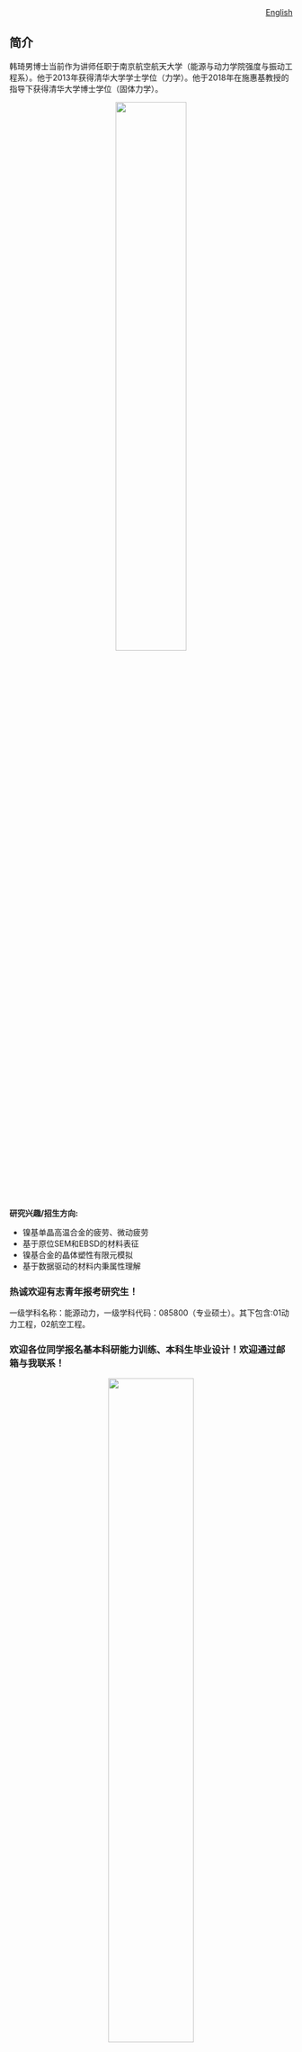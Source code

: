 <!--[English](https://hanqn.com/en)-->

<div align="right">
<a class="button2 btn-primary " type="button" href="https://hanqn.com/en"  >English</a>
</div>

## 简介 

<!-- <h2 id="简介" style="margin-top:-35px">简介</h2> -->



韩琦男博士当前作为讲师任职于南京航空航天大学（能源与动力学院强度与振动工程系）。他于2013年获得清华大学学士学位（力学）。他于2018年在施惠基教授的指导下获得清华大学博士学位（固体力学）。

<div align="center">
<img src="https://hanqn.com/img/DrHAN.jpg" width ="50%" height ="50%" />
</div>

<!--
<div align="center">
<img src="https://raw.githubusercontent.com/airq/research/master/头像-small.jpg" width ="40%" height ="40%" />
</div>
-->

**研究兴趣/招生方向:**

- 镍基单晶高温合金的疲劳、微动疲劳
- 基于原位SEM和EBSD的材料表征
- 镍基合金的晶体塑性有限元模拟
- 基于数据驱动的材料内秉属性理解




### 热诚欢迎有志青年报考研究生！

一级学科名称：能源动力，一级学科代码：085800（专业硕士）。其下包含:01动力工程，02航空工程。

### 欢迎各位同学报名基本科研能力训练、本科生毕业设计！欢迎通过邮箱与我联系！

<div align="center">
<img src="https://i.loli.net/2019/09/04/drzYDtXu3SA5ZFo.png" width ="55%" height ="55%" />
</div>




## 教育经历

**清华大学, 2013-2018**

博士学位（固体力学）

学业一等奖学金，北京市优秀毕业生

博士论文：晶体取向和温度相关的镍基单晶合金微动疲劳性能研究

导师：施惠基教授

**清华大学, 2009-2013**

学士学位（工程力学与航天航空工程）

国家励志奖学金，学业一等奖学金多次，冯氏学者奖学金



## 项目经历

自然基金项目：

- 考虑小角晶界影响的镍基单晶高温合金微动疲劳性能研究 （国家自然科学基金青年项目，主持）
- 接触晶向和温度相关的镍基单晶合金微动疲劳损伤机理及寿命评估模型（国家自然科学基金航空发动机专项，参研）
- 镍基单晶高温合金第二晶向对疲劳性能影响机制的实验和理论研究 （国家自然科学基金，参研）
- 扫描显微环境下高温变形原位测量关键技术及其应用研究（国家自然科学基金重点项目，参研）

其他项目：

- 某试验技术研究与试验装置开发，主持
- 高低周复合载荷下某部件损伤机理及寿命预测研究，主持
- 某材料叶片，参研
- 南航启动基金，主持
- 清华大学王永志科创基金，主持


## 代表性文章

For more details see [Scholar Page](https://scholar.google.com/citations?user=V5QlaLsAAAAJ&hl=en&oi=ao) or [Research Gate](https://www.researchgate.net/profile/Qi_Nan_Han)

Han, Q.-N., Rui, S.-S., Qiu, W., Ma, X., Su, Y., Cui, H., . . . Shi, H. (2019). Crystal orientation effect on fretting fatigue induced geometrically necessary dislocation distribution in Ni-based single-crystal superalloys. Acta Materialia.

Han QN, Lei XS, . . .  Cui HT, Shi HJ. (2021).Temperature-dependent fatigue response of a Fe44Mn36Co10Cr10 high entropy alloy: a coupled in-situ electron microscopy study and crystal plasticity simulation. Under review.

Han, Q.-N., et al.(2020). Effects of temperature and load on fretting fatigue induced geometrically necessary dislocation distribution in titanium alloy. Materials Science & Engineering A.

Han, Q.-N.,  . . . Shi, H. (2019). Effect of crystal orientation on the indentation behaviour of Ni-based single crystal superalloy. Materials Science & Engineering A.

Han Qi-Nan, Qiu Wenhui, Shang Yi-Bo, et al. (2016) In-situ SEM observation and crystal plasticity finite element simulation of fretting fatigue crack formation in Ni-base single-crystal superalloys[J]. Tribology International.

Han QN, Lei XS, . . .  Cui HT, Shi HJ. (2020). In-situ Observation and Finite Element Analysis of Fretting Fatigue Crack Propagation Behavior in 1045 Steel. Chinese Journal of Aeronautics.

Han, Q. N., Rui, S. S., Qiu, W., Su, Y., Ma, X., He, Z., . . . Shi, H. J. (2019). Subsurface crack formation and propagation of fretting fatigue in Ni‐based single‐crystal superalloys. Fatigue & Fracture of Engineering Materials & Structures.

Su, Y., Han, Q.-N., Zhang, C.-C., Shi, H.-J., Niu, L.-S., Deng, G.-J., & Rui, S.-S. (2019). Effects of secondary orientation and temperature on the fretting fatigue behaviors of Ni-based single crystal superalloys. Tribology international, 130, 9-18.

Qinan Han, Yuntian Chen, ... Haitao Cui, Huiji Shi. (2021)  Wear prediction of aerospace bearing using machine learning. (To be submitted)



## 学术荣誉

2020, 江苏省双创博士

2020, 能源与动力学院"能动之星"

2019结构健康监测（PHM）机器学习数据挑战赛，第4名

2018清华大学实验室建设贡献奖，三等奖（第一作者），宏微观微动疲劳实验系统

优秀本科生毕业设计论文，清华大学

清华大学数学建模大赛二等奖


## 专利

韩琦男, 施惠基等，燕尾型高温微动疲劳实验系统，已授权，2018年5月（申请号CN201721248108.8，公开号CN207423505U）

韩琦男, 苏越, 施惠基, 高温原位微动疲劳实验系统，已授权，2018年6月（申请号CN207516011U，公开号CN201721539937.1）

韩琦男, 杨晓林, 崔海涛, 苏越, 施惠基, 超高温原位微动疲劳实验系统（申请号CN202010167112.1，公开号CN111443103A）


## 学术会议

Qinan Han, Jianwen Fang, Haitao Cui, Crystal orientation effect on the fretting fatigue behavior in Ni-based single crystal superalloys, The 8th International Conference on Fracture Fatigue and Wear (FFW 2020), August 26-27, 2020, Online conference.

 Qinan Han, Wenhui Qiu, Haitao Cui, Huiji Shi, Crystal Plasticity Simulation of the Indentation Behavior of Ni-based Single Crystal Superalloy
Considering the Crystal Orientation Effect,  11th International Conference on Computational Methods (ICCM 2020),  9th-12th August 2020, Virtual Conference.

Qinan Han, Shao-Shi Rui, Yue Su, Haitao Cui, Huiji Shi. The Distributions of Geometrically Necessary Dislocation under Different Crystal Orientations in Fretting Fatigue of Ni-based Single-crystal Superalloys. The 16th Asia-Pacific Conference on Fracture and Strength 2020 (APCFS2020). November 3-7 2020. Online conference.

Qi-Nan Han, Hui-Ji Shi, Fretting fatigue crack formation in Ni-base single-crystal superalloys: in-situ SEM experiment and crystal plasticity analysis, 6th World Tribology Congress, 2017, Beijing, China. 

## 教学和学生指导

2020秋季学期《工程弹性力学》课程助教, 春季学期《航空发动机结构分析与设计》课程助教。

指导硕士生1名，协助指导硕士生4名、博士生1名，研究生论文和课题均进展顺利。

指导5名基本科研能力训练、3名本科生毕业设计，学生均取得良好成绩。

## 学术活动

为*Theoretical and Applied Fracture Mechanics*, *Chinese Journal of Aeronautics*等杂志审稿。

江苏省中小型绿色动力装置工程实验室副秘书长。中国机械工程学会会员。

## 技术语言

- 熟悉科学计算语言、全栈开发
- 熟悉工程仿真、图像处理、数据处理软件
- 普通话一乙、雅思7.0


## 联系方式



地址: 南京市秦淮区御道街29号A10楼（明故宫校区）

邮箱:  hanqn *at* nuaa.edu.cn



<!--  |h|a|n|q|n|@|n|u|a|a|.|e|d|u|.|c|n|  -->



`Last update: 02/03/2021`


<!-- not support by huawei
:microscope: :microscope: :airplane: :airplane: :rocket: :rocket: <br/>
-->


<!--
王永志科创基金，主持
Programming: Fortran (UMAT), Matlab, Python, Python Requests (for data collecting), Html5 & CSS, VueJS, Mobile App (PureWeather on iPhone App Store), Wechat SmallApp (EasyCard), Git
-->

<!--
```markdown
Syntax highlighted code block

# Header 1
## Header 2
### Header 3

- Bulleted
- List

1. Numbered
2. List

**Bold** and _Italic_ and `Code` text

[Link](url) and ![Image](Word Art (3).jpeg)
```

well：
    Effect of crystal orientation on the indentation behaviour of Ni-based single crystal superalloy
    
    
-->
